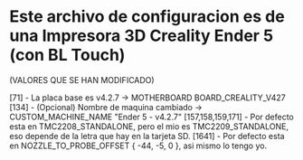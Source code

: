 <h1> Este archivo de configuracion es de una Impresora 3D Creality Ender 5 (con BL Touch) </h1>

(VALORES QUE SE HAN MODIFICADO)

[71] - La placa base es v4.2.7 -> MOTHERBOARD BOARD_CREALITY_V427
[134] - (Opcional) Nombre de maquina cambiado -> CUSTOM_MACHINE_NAME "Ender 5 - v4.2.7"
[157,158,159,171] - Por defecto esta en TMC2208_STANDALONE, pero el mio es TMC2209_STANDALONE, eso depende de la letra que hay en la tarjeta SD.
[1641] - Por defecto esta en NOZZLE_TO_PROBE_OFFSET { -44, -5, 0 }, asi mismo lo tengo yo.